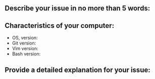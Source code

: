 ## Describe your issue in no more than 5 words:

## Characteristics of your computer:
* OS, version:
* Git version: 
* Vim version: 
* Bash version:

## Provide a detailed explanation for your issue: 
